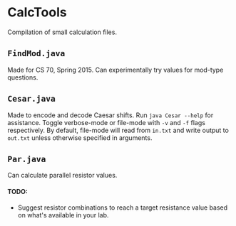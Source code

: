 CalcTools
===
Compilation of small calculation files.
## `FindMod.java`
Made for CS 70, Spring 2015. Can experimentally try values for mod-type questions.

## `Cesar.java`
Made to encode and decode Caesar shifts. Run `java Cesar --help` for assistance. Toggle verbose-mode or file-mode with `-v` and `-f` flags respectively. By default, file-mode will read from `in.txt` and write output to `out.txt` unless otherwise specified in arguments.

## `Par.java`
Can calculate parallel resistor values.

#### TODO:
* Suggest resistor combinations to reach a target resistance value based on what's available in your lab.
